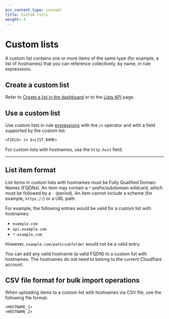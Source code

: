 ```yaml
---
pcx_content_type: concept
title: Custom lists
weight: 4
---
```


# Custom lists

A custom list contains one or more items of the same type (for example, a list of hostnames) that you can reference collectively, by name, in rule expressions.

## Create a custom list

Refer to [Create a list in the dashboard](/fundamentals/global-configurations/lists/create-dashboard/) or to the [Lists API](/fundamentals/global-configurations/lists/lists-api/) page.

## Use a custom list

Use custom lists in rule [expressions](/ruleset-engine/rules-language/expressions/) with the `in` operator and with a field supported by the custom list:

```txt
<FIELD> in $<LIST_NAME>
```

For custom lists with hostnames, use the `http.host` field.

---

## List item format

List items in custom lists with hostnames must be Fully Qualified Domain Names (FQDNs). An item may contain a `*` prefix/subdomain wildcard, which must be followed by a `.` (period). An item cannot include a scheme (for example, `https://`) or a URL path.

For example, the following entries would be valid for a custom list with hostnames:

- `example.com`
- `api.example.com`
- `*.example.com`

However, `example.com/path/subfolder` would not be a valid entry.

You can add any valid hostname (a valid FQDN) to a custom list with hostnames. The hostnames do not need to belong to the current Cloudflare account.

## CSV file format for bulk import operations

When uploading items to a custom list with hostnames via CSV file, use the following file format:

```txt
<HOSTNAME_1>
<HOSTNAME_2>
```
